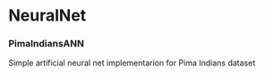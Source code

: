 # NeuralNet
### PimaIndiansANN
Simple artificial neural net implementarion for Pima Indians dataset
